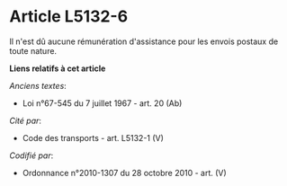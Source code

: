 # Article L5132-6

Il n'est dû aucune rémunération d'assistance pour les envois postaux de toute nature.

**Liens relatifs à cet article**

_Anciens textes_:

  - Loi n°67-545 du 7 juillet 1967 - art. 20 (Ab)

_Cité par_:

  - Code des transports - art. L5132-1 (V)

_Codifié par_:

  - Ordonnance n°2010-1307 du 28 octobre 2010 - art. (V)
